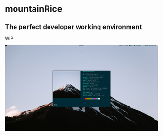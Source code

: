 # mountainRice
## The perfect developer working environment

WIP

![Image](screenshot.png "mountainRice")
